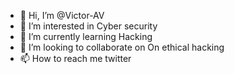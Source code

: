 - 👋 Hi, I’m @Victor-AV
- 👀 I’m interested in Cyber security 
- 🌱 I’m currently learning Hacking 
- 💞️ I’m looking to collaborate on On ethical hacking 
- 📫 How to reach me twitter

<!---
Victor-AV/Victor-AV is a ✨ special ✨ repository because its `README.md` (this file) appears on your GitHub profile.
You can click the Preview link to take a look at your changes.
--->
